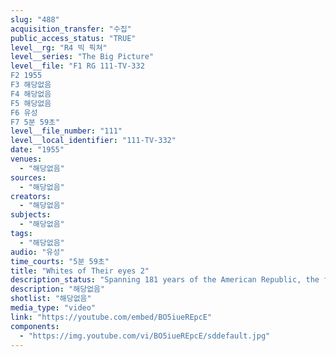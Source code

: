 ```yaml
---
slug: "488"
acquisition_transfer: "수집"
public_access_status: "TRUE"
level__rg: "R4 빅 픽쳐"
level__series: "The Big Picture"
level__file: "F1 RG 111-TV-332
F2 1955
F3 해당없음
F4 해당없음
F5 해당없음
F6 유성
F7 5분 59초"
level__file_number: "111"
level__local_identifier: "111-TV-332"
date: "1955"
venues: 
  - "해당없음"
sources: 
  - "해당없음"
creators: 
  - "해당없음"
subjects: 
  - "해당없음"
tags: 
  - "해당없음"
audio: "유성"
time_courts: "5분 59초"
title: "Whites of Their eyes 2"
description_status: "Spanning 181 years of the American Republic, the film describes the '???? soldier' and his response to the nation`s call to arms. Covers both World Wars and major US events from 1918 to the present."
description: "해당없음"
shotlist: "해당없음"
media_type: "video"
link: "https://youtube.com/embed/BO5iueREpcE"
components: 
  - "https://img.youtube.com/vi/BO5iueREpcE/sddefault.jpg"
---
```

